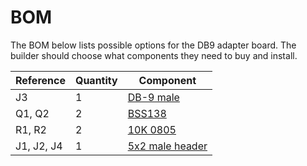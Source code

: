 

# BOM

The BOM below lists possible options for the DB9 adapter board. The builder should choose what components they need to buy and install.



| Reference | Quantity | Component |
| --------- | -------- | --------- |
| J3 | 1 | [DB-9 male](https://www.digikey.com/product-detail/en/edac-inc/627-009-220-047/151-1197-ND/1298747) |
| Q1, Q2 | 2 | [BSS138](https://www.digikey.com/product-detail/en/micro-commercial-co/BSS138W-TP/BSS138W-TPMSCT-ND/6616168) |
| R1, R2 | 2 | [10K 0805](https://www.digikey.com/product-detail/en/yageo/RC0805FR-0710KL/311-10.0KCRCT-ND/730482) |
| J1, J2, J4 | 1 | [5x2 male header](https://www.digikey.com/product-detail/en/sullins-connector-solutions/PRPC005DAAN-RC/S2011EC-05-ND/2775289) |
